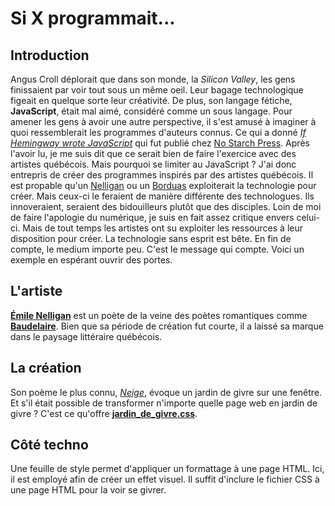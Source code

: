 # Si X programmait...
## Introduction
Angus Croll déplorait que dans son monde, la *Silicon Valley*, les gens finissaient par voir tout sous un même oeil. Leur bagage technologique figeait en quelque sorte leur créativité. De plus, son langage fétiche, **JavaScript**, était mal aimé, considéré comme un sous langage. Pour amener les gens à avoir une autre perspective, il s'est amusé à imaginer à quoi ressemblerait les programmes d'auteurs connus. Ce qui a donné [*If Hemingway wrote JavaScript*]() qui fut publié chez [No Starch Press](https://nostarch.com/). Après l'avoir lu, je me suis dit que ce serait bien de faire l'exercice avec des artistes québécois. Mais pourquoi se limiter au JavaScript ? J'ai donc entrepris de créer des programmes inspirés par des artistes québécois. Il est propable qu'un [Nelligan](https://fr.wikipedia.org/wiki/ÉmileNelligan) ou un [Borduas](https://fr.wikipedia.org/wiki/PaulÉmileBorduas) exploiterait la technologie pour créer. Mais ceux-ci le feraient de manière différente des technologues. Ils innoveraient, seraient des bidouilleurs plutôt que des disciples. Loin de moi de faire l'apologie du numérique, je suis en fait assez critique envers celui-ci. Mais de tout temps les artistes ont su exploiter les ressources à leur disposition pour créer. La technologie sans esprit est bête. En fin de compte, le medium importe peu. C'est le message qui compte. Voici un exemple en espérant ouvrir des portes.


## L'artiste
**[Émile Nelligan]()** est un poète de la veine des poètes romantiques comme **[Baudelaire]()**. Bien que sa période de création fut courte, il a laissé sa marque dans le paysage littéraire québécois.
## La création
Son poème le plus connu, *[Neige]()*, évoque un jardin de givre sur une fenêtre. Et s'il était possible de transformer n'importe quelle page web en jardin de givre ? C'est ce qu'offre **[jardin_de_givre.css]()**.
## Côté techno
Une feuille de style permet d'appliquer un formattage à une page HTML. Ici, il est employé afin de créer un effet visuel. Il suffit d'inclure le fichier CSS à une page HTML pour la voir se givrer.
